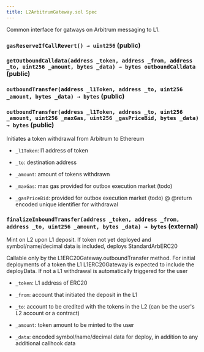 ```yaml
---
title: L2ArbitrumGateway.sol Spec
---
```


Common interface for gatways on Arbitrum messaging to L1.

### `gasReserveIfCallRevert() → uint256` (public)

### `getOutboundCalldata(address _token, address _from, address _to, uint256 _amount, bytes _data) → bytes outboundCalldata` (public)

### `outboundTransfer(address _l1Token, address _to, uint256 _amount, bytes _data) → bytes` (public)

### `outboundTransfer(address _l1Token, address _to, uint256 _amount, uint256 _maxGas, uint256 _gasPriceBid, bytes _data) → bytes` (public)

Initiates a token withdrawal from Arbitrum to Ethereum

- `_l1Token`: l1 address of token

- `_to`: destination address

- `_amount`: amount of tokens withdrawn

- `_maxGas`: max gas provided for outbox execution market (todo)

- `_gasPriceBid`: provided for outbox execution market (todo)
  @ @return encoded unique identifier for withdrawal

### `finalizeInboundTransfer(address _token, address _from, address _to, uint256 _amount, bytes _data) → bytes` (external)

Mint on L2 upon L1 deposit.
If token not yet deployed and symbol/name/decimal data is included, deploys StandardArbERC20

Callable only by the L1ERC20Gateway.outboundTransfer method. For initial deployments of a token the L1 L1ERC20Gateway
is expected to include the deployData. If not a L1 withdrawal is automatically triggered for the user

- `_token`: L1 address of ERC20

- `_from`: account that initiated the deposit in the L1

- `_to`: account to be credited with the tokens in the L2 (can be the user's L2 account or a contract)

- `_amount`: token amount to be minted to the user

- `_data`: encoded symbol/name/decimal data for deploy, in addition to any additional callhook data
